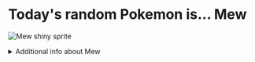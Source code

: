 # Today's random Pokemon is... Mew

![Mew shiny sprite](https://raw.githubusercontent.com/PokeAPI/sprites/master/sprites/pokemon/shiny/151.png)

<details>
<summary>Additional info about Mew</summary>

| srpite type | image |
|------|------|
| back_default | ![Mew back_default sprite](https://raw.githubusercontent.com/PokeAPI/sprites/master/sprites/pokemon/back/151.png) |
| back_shiny | ![Mew back_shiny sprite](https://raw.githubusercontent.com/PokeAPI/sprites/master/sprites/pokemon/back/shiny/151.png) |
| front_default | ![Mew front_default sprite](https://raw.githubusercontent.com/PokeAPI/sprites/master/sprites/pokemon/151.png) | </details>